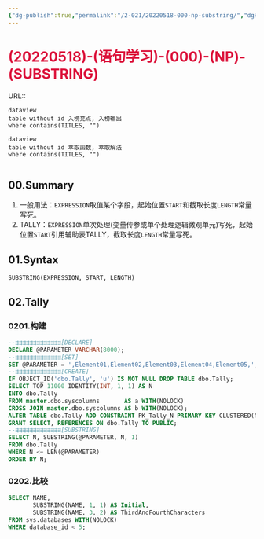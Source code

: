 ```yaml
---
{"dg-publish":true,"permalink":"/2-021/20220518-000-np-substring/","dgHomeLink":true,"dgPassFrontmatter":false}
---
```



# <font color=#DC143C>(20220518)-(语句学习)-(000)-(NP)-(SUBSTRING)</font>
URL:: 

```
dataview
table without id 入榜亮点, 入榜输出
where contains(TITLES, "")
```

```
dataview
table without id 萃取函数, 萃取解法
where contains(TITLES, "")
```

```toc
```

## 00.Summary
1. 一般用法：`EXPRESSION`取值某个字段，起始位置`START`和截取长度`LENGTH`常量写死。
2. TALLY：`EXPRESSION`单次处理(变量传参或单个处理逻辑微观单元)写死，起始位置`START`引用辅助表TALLY，截取长度`LENGTH`常量写死。

## 01.Syntax
`SUBSTRING(EXPRESSION, START, LENGTH)`

## 02.Tally
### 0201.构建
```SQL
--⇶⇶⇶⇶⇶⇶⇶⇶⇶⇶⇶⇶⇶[DECLARE]
DECLARE @PARAMETER VARCHAR(8000);
--⇶⇶⇶⇶⇶⇶⇶⇶⇶⇶⇶⇶⇶[SET]
SET @PARAMETER = ',Element01,Element02,Element03,Element04,Element05,';
--⇶⇶⇶⇶⇶⇶⇶⇶⇶⇶⇶⇶⇶[CREATE]
IF OBJECT_ID('dbo.Tally', 'u') IS NOT NULL DROP TABLE dbo.Tally;
SELECT TOP 11000 IDENTITY(INT, 1, 1) AS N
INTO dbo.Tally
FROM master.dbo.syscolumns       AS a WITH(NOLOCK)
CROSS JOIN master.dbo.syscolumns AS b WITH(NOLOCK);
ALTER TABLE dbo.Tally ADD CONSTRAINT PK_Tally_N PRIMARY KEY CLUSTERED(N) WITH FILLFACTOR = 100;
GRANT SELECT, REFERENCES ON dbo.Tally TO PUBLIC;
--⇶⇶⇶⇶⇶⇶⇶⇶⇶⇶⇶⇶⇶[SUBSTRING]
SELECT N, SUBSTRING(@PARAMETER, N, 1)
FROM dbo.Tally
WHERE N <= LEN(@PARAMETER)
ORDER BY N;
```

### 0202.比较
```SQL
SELECT NAME,
       SUBSTRING(NAME, 1, 1) AS Initial,
       SUBSTRING(NAME, 3, 2) AS ThirdAndFourthCharacters
FROM sys.databases WITH(NOLOCK)
WHERE database_id < 5;
```
